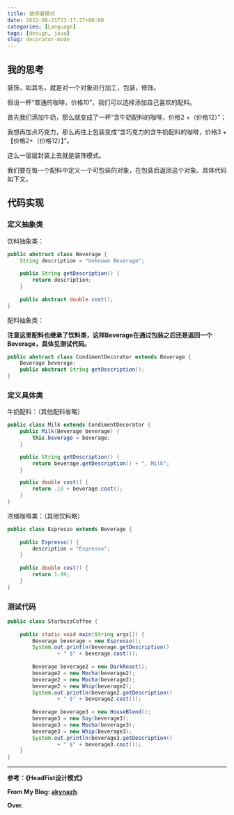 ```yaml
---
title: 装饰者模式
date: 2022-08-21T23:17:27+08:00
categories: [Language]
tags: [design, java]
slug: decorator-mode
---
```


## 我的思考

装饰，如其名，就是对一个对象进行加工，包装，修饰。

假设一杯“普通的咖啡，价格10”，我们可以选择添加自己喜欢的配料。

首先我们添加牛奶，那么就变成了一杯“含牛奶配料的咖啡，价格2 +（价格12）”；

我想再加点巧克力，那么再往上包装变成“含巧克力的含牛奶配料的咖啡，价格3 +【价格2+（价格12）】”。

这么一层层封装上去就是装饰模式。

我们要在每一个配料中定义一个可包装的对象，在包装后返回这个对象。具体代码如下文。

## 代码实现

### 定义抽象类

饮料抽象类：

```java
public abstract class Beverage {
	String description = "Unknown Beverage";
  
	public String getDescription() {
		return description;
	}
 
	public abstract double cost();
}
```

配料抽象类：

**注意这里配料也继承了饮料类，这样Beverage在通过包装之后还是返回一个Beverage，具体见测试代码。**

```java
public abstract class CondimentDecorator extends Beverage {
	Beverage beverage;
	public abstract String getDescription();
}
```

### 定义具体类

牛奶配料：（其他配料省略）

```java
public class Milk extends CondimentDecorator {
	public Milk(Beverage beverage) {
		this.beverage = beverage;
	}

	public String getDescription() {
		return beverage.getDescription() + ", Milk";
	}

	public double cost() {
		return .10 + beverage.cost();
	}
}

```

浓缩咖啡类：（其他饮料略）

```java
public class Espresso extends Beverage {
  
	public Espresso() {
		description = "Espresso";
	}
  
	public double cost() {
		return 1.99;
	}
}
```

### 测试代码

```java
public class StarbuzzCoffee {
 
	public static void main(String args[]) {
		Beverage beverage = new Espresso();
		System.out.println(beverage.getDescription() 
				+ " $" + beverage.cost());
 
		Beverage beverage2 = new DarkRoast();
		beverage2 = new Mocha(beverage2);
		beverage2 = new Mocha(beverage2);
		beverage2 = new Whip(beverage2);
		System.out.println(beverage2.getDescription() 
				+ " $" + beverage2.cost());
 
		Beverage beverage3 = new HouseBlend();
		beverage3 = new Soy(beverage3);
		beverage3 = new Mocha(beverage3);
		beverage3 = new Whip(beverage3);
		System.out.println(beverage3.getDescription() 
				+ " $" + beverage3.cost());
	}
}
```

---

**参考：《HeadFist设计模式》**

**From My Blog: [akynazh](https://akynazh.site)**.

**Over.**